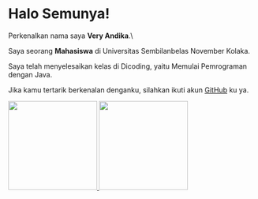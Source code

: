 # Halo Semunya!

Perkenalkan nama saya **Very Andika**.\

Saya seorang **Mahasiswa** di Universitas Sembilanbelas November Kolaka.  

Saya telah menyelesaikan kelas di Dicoding, yaitu Memulai Pemrograman dengan Java.  

Jika kamu tertarik berkenalan denganku, silahkan ikuti akun [GitHub](https://github.com/veryweh) ku ya.

<p align="left">
<a href="https://github.com/veryweh">
  <img height="180em" src="https://github-readme-stats-eight-theta.vercel.app/api?username=veryweh&show_icons=true&theme=algolia&include_all_commits=true&count_private=true"/>
  <img height="180em" src="https://github-readme-stats-eight-theta.vercel.app/api/top-langs/?username=gilangadhan&layout=compact&langs_count=8&theme=algolia"/>
</a>
</p>
